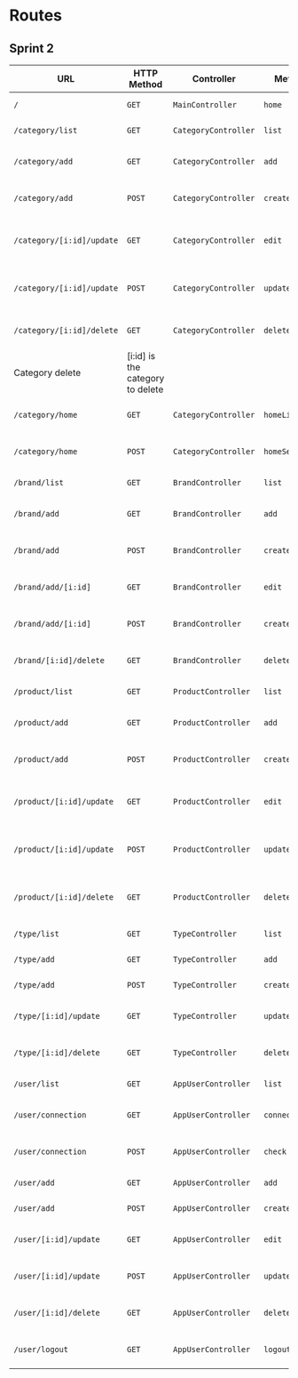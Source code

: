 # Routes

## Sprint 2

| URL | HTTP Method | Controller | Method | Title | Content | Comment |
|--|--|--|--|--|--|--|
| `/` | `GET` | `MainController` | `home` | Backoffice oShop | Backoffice dashboard | - |
| `/category/list` | `GET`| `CategoryController` | `list` | Liste des catégories | Categories list | - |
| `/category/add` | `GET`| `CategoryController` | `add` | Ajouter une catégorie | Form to add a category | - |
| `/category/add` | `POST`| `CategoryController` | `create` | Ajouter une catégorie | Form to add a category | - |
| `/category/[i:id]/update` | `GET`| `CategoryController` | `edit` | Éditer une catégorie | Form to update a category | [i:id] is the category to update |
| `/category/[i:id]/update` | `POST`| `CategoryController` | `update` | Éditer une catégorie | Form to update a category | [i:id] is the category to update |
| `/category/[i:id]/delete` | `GET`| `CategoryController` | `delete` | Supprimer une catégorie |
 Category delete | [i:id] is the category to delete |
| `/category/home` | `GET`| `CategoryController` | `homeList` | Gestion de la page d'accueil | Categories list homepage | - |
| `/category/home` | `POST`| `CategoryController` | `homeSelect` | Gestion de la page d'accueil | Categories list homepage | - |
| `/brand/list` | `GET`| `BrandController` | `list` | Liste des marques | Brand list | - |
| `/brand/add` | `GET`| `BrandController` | `add` | Ajouter une marque | Form to add a brand | - |
| `/brand/add` | `POST`| `BrandController` | `createOrEdit` | Ajouter une marque | Form to add a brand | - |
| `/brand/add/[i:id]` | `GET`| `BrandController` | `edit` | Éditer une marque | Form to update a brand | [i:id] is the brand to update |
| `/brand/add/[i:id]` | `POST`| `BrandController` | `createOrEdit` | Éditer une marque | Form to update a brand | [i:id] is the brand to update |
| `/brand/[i:id]/delete` | `GET`| `BrandController` | `delete` | Supprimer une marque | Brand delete | [i:id] is the brand to delete |
| `/product/list` | `GET`| `ProductController` | `list` | Liste des produits | Categories list | - |
| `/product/add` | `GET`| `ProductController` | `add` | Ajouter un produit | Form to add a product | - |
|`/product/add` | `POST`| `ProductController` | `create` | Ajouter un produit | Form to add a product | - |
| `/product/[i:id]/update` | `GET`| `ProductController` | `edit` | Éditer un produit | Form to update a product | [i:id] is the product to update |
| `/product/[i:id]/update` | `POST`| `ProductController` | `update` | Éditer un produit | Form to update a product | [i:id] is the product to update |
| `/product/[i:id]/delete` | `GET`| `ProductController` | `delete` | Supprimer un produit | Product delete | [i:id] is the product to delete |
| `/type/list` | `GET`| `TypeController` | `list` | Liste des types | Types list | - |
| `/type/add` | `GET`| `TypeController` | `add` | Ajouter un type | Form to add a type | - |
| `/type/add` | `POST`| `TypeController` | `createOrEdit` | Ajouter un type | Form to add a type | - |
| `/type/[i:id]/update` | `GET`| `TypeController` | `update` | Éditer un type | Form to update a type | [i:id] is the type to update |
| `/type/[i:id]/delete` | `GET`| `TypeController` | `delete` | Supprimer un type | Type delete | [i:id] is the type to delete |
| `/user/list` | `GET`| `AppUserController` | `list` | Liste des utilisateurs | Users list | - |
| `/user/connection` | `GET`| `AppUserController` | `connect` | Connexion des utilisateurs | Users login | - |
| `/user/connection` | `POST`| `AppUserController` | `check` | Connexion des utilisateurs | Users login | - |
| `/user/add` | `GET`| `AppUserController` | `add` | Ajouter un utilisateur | Form to add a user | - |
| `/user/add` | `POST`| `AppUserController` | `create` | Ajouter un utilisateur | Form to add a user | - |
| `/user/[i:id]/update` | `GET`| `AppUserController` | `edit` | Éditer un utilisateur | Form to update a user | [i:id] is the user to update |
| `/user/[i:id]/update` | `POST`| `AppUserController` | `update` | Éditer un utilisateur | Form to update a user | [i:id] is the user to update |
| `/user/[i:id]/delete` | `GET`| `AppUserController` | `delete` | Supprimer un utilisateur | User delete | [i:id] is the user to delete |
| `/user/logout` | `GET`| `AppUserController` | `logout` | Déconnexion des utilisateurs | Users logout | - |